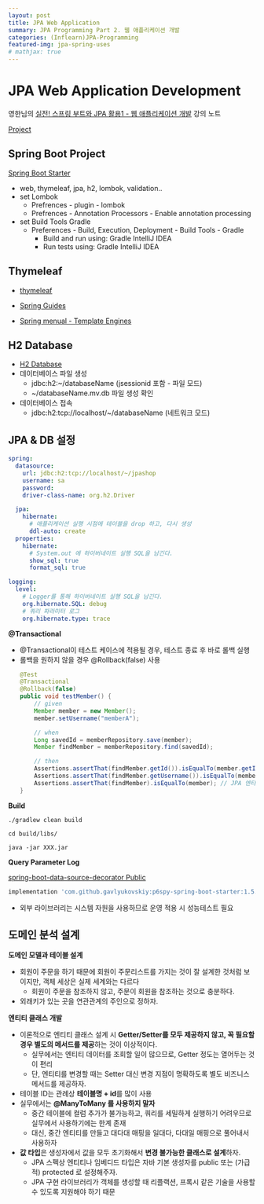 ```yaml
---
layout: post
title: JPA Web Application
summary: JPA Programming Part 2. 웹 애플리케이션 개발
categories: (Inflearn)JPA-Programming
featured-img: jpa-spring-uses
# mathjax: true
---
```


# JPA Web Application Development

영한님의 [실전! 스프링 부트와 JPA 활용1 - 웹 애플리케이션 개발](https://www.inflearn.com/course/%EC%8A%A4%ED%94%84%EB%A7%81%EB%B6%80%ED%8A%B8-JPA-%ED%99%9C%EC%9A%A9-1/dashboard
) 강의 노트

[Project](https://github.com/jihunparkme/inflearn-spring-jpa-roadmap/tree/main/jpa-web-jpashop)

## Spring Boot Project

[Spring Boot Starter](https://start.spring.io/)

- web, thymeleaf, jpa, h2, lombok, validation..
- set Lombok
  - Prefrences - plugin - lombok
  - Prefrences - Annotation Processors - Enable annotation processing
- set Build Tools Gradle
  - Preferences - Build, Execution, Deployment - Build Tools - Gradle
    - Build and run using: Gradle IntelliJ IDEA
    - Run tests using: Gradle IntelliJ IDEA

## Thymeleaf

- [thymeleaf](https://www.thymeleaf.org/)

- [Spring Guides](https://spring.io/guides#getting-started-guides)

- [Spring menual - Template Engines](https://docs.spring.io/spring-boot/docs/2.1.6.RELEASE/reference/html/boot-features-developing-web-applications.html#boot-features-spring-mvc-template-engines)

## H2 Database

- [H2 Database](https://www.h2database.com)
- 데이터베이스 파일 생성
  - jdbc:h2:~/databaseName (jsessionid 포함 - 파일 모드)
  - ~/databaseName.mv.db 파일 생성 확인
- 데이터베이스 접속
  - jdbc:h2:tcp://localhost/~/databaseName (네트워크 모드)

## JPA & DB 설정


```yml
spring:
  datasource:
    url: jdbc:h2:tcp://localhost/~/jpashop
    username: sa
    password:
    driver-class-name: org.h2.Driver

  jpa:
    hibernate:
      # 애플리케이션 실행 시점에 테이블을 drop 하고, 다시 생성
      ddl-auto: create
  properties:
    hibernate:
      # System.out 에 하이버네이트 실행 SQL을 남긴다.
      show_sql: true
      format_sql: true

logging:
  level:
    # Logger를 통해 하이버네이트 실행 SQL을 남긴다.
    org.hibernate.SQL: debug
    # 쿼리 파라미터 로그
    org.hibernate.type: trace
```

**@Transactional**

- @Transactional이 테스트 케이스에 적용될 경우, 테스트 종료 후 바로 롤백 실행
- 롤백을 원하지 않을 경우 @Rollback(false) 사용
  ```java
  @Test
  @Transactional
  @Rollback(false)
  public void testMember() {
      // given
      Member member = new Member();
      member.setUsername("memberA");

      // when
      Long savedId = memberRepository.save(member);
      Member findMember = memberRepository.find(savedId);

      // then
      Assertions.assertThat(findMember.getId()).isEqualTo(member.getId());
      Assertions.assertThat(findMember.getUsername()).isEqualTo(member.getUsername());
      Assertions.assertThat(findMember).isEqualTo(member); // JPA 엔티티 동일성 보장
  }
  ```

**Build**

```console
./gradlew clean build

cd build/libs/

java -jar XXX.jar
```

**Query Parameter Log**

[spring-boot-data-source-decorator Public](https://github.com/gavlyukovskiy/spring-boot-data-source-decorator)

```gradle
implementation 'com.github.gavlyukovskiy:p6spy-spring-boot-starter:1.5.6'
```

- 외부 라이브러리는 시스템 자원을 사용하므로 운영 적용 시 성능테스트 필요

## 도메인 분석 설계

**도메인 모델과 테이블 설계**

- 회원이 주문을 하기 때문에 회원이 주문리스트를 가지는 것이 잘 설계한 것처럼 보이지만, 객체 세상은 실제 세계와는 다르다 
  - 회원이 주문을 참조하지 않고, 주문이 회원을 참조하는 것으로 충분하다.
- 외래키가 있는 곳을 연관관계의 주인으로 정하자.

**엔티티 클래스 개발**

- 이론적으로 엔티티 클래스 설계 시 **Getter/Setter를 모두 제공하지 않고, 꼭 필요할 경우 별도의 메서드를 제공**하는 것이 이상적이다.
  - 실무에서는 엔티티 데이터를 조회할 일이 많으므로, Getter 정도는 열어두는 것이 편리
  - 단, 엔티티를 변경할 때는 Setter 대신 변경 지점이 명확하도록 별도 비즈니스 메서드를 제공하자.
- 테이블 ID는 관례상 **테이블명 + id**를 많이 사용
- 실무에서는 **@ManyToMany 를 사용하지 말자**
  - 중간 테이블에 컬럼 추가가 불가능하고, 쿼리를 세밀하게 실행하기 어려우므로 실무에서 사용하기에는 한계 존재
  - 대신, 중간 엔티티를 만들고 대다대 매핑을 일대다, 다대일 매핑으로 풀어내서 사용하자
- **값 타입**은 생성자에서 값을 모두 초기화해서 **변경 불가능한 클래스로 설계**하자.
  - JPA 스펙상 엔티티나 임베디드 타입은 자바 기본 생성자를 public 또는 (가급적) protected 로 설정해주자.
  - JPA 구현 라이브러리가 객체를 생성할 때 리플랙션, 프록시 같은 기술을 사용할 수 있도록 지원해야 하기 때문